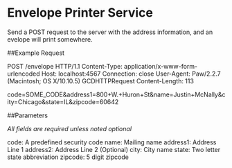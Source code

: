 # Envelope Printer Service

Send a POST request to the server with the address information, and an evelope will print somewhere.

##Example Request

POST /envelope HTTP/1.1
Content-Type: application/x-www-form-urlencoded
Host: localhost:4567
Connection: close
User-Agent: Paw/2.2.7 (Macintosh; OS X/10.10.5) GCDHTTPRequest
Content-Length: 113

code=SOME_CODE&address1=800+W.+Huron+St&name=Justin+McNally&city=Chicago&state=IL&zipcode=60642


##Parameters

*All fields are required unless noted optional*

code: A predefined security code
name: Mailing name
address1: Address Line 1
address2: Address Line 2 (Optional)
city: City name
state: Two letter state abbreviation
zipcode: 5 digit zipcode
